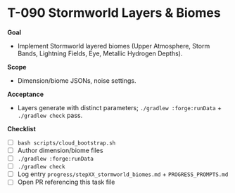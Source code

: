 # T-090 Stormworld Layers & Biomes

**Goal**

- Implement Stormworld layered biomes (Upper Atmosphere, Storm Bands, Lightning Fields, Eye, Metallic Hydrogen Depths).

**Scope**

- Dimension/biome JSONs, noise settings.

**Acceptance**

- Layers generate with distinct parameters; `./gradlew :forge:runData` + `./gradlew check` pass.

**Checklist**

- [ ] `bash scripts/cloud_bootstrap.sh`
- [ ] Author dimension/biome files
- [ ] `./gradlew :forge:runData`
- [ ] `./gradlew check`
- [ ] Log entry `progress/stepXX_stormworld_biomes.md` + `PROGRESS_PROMPTS.md`
- [ ] Open PR referencing this task file
